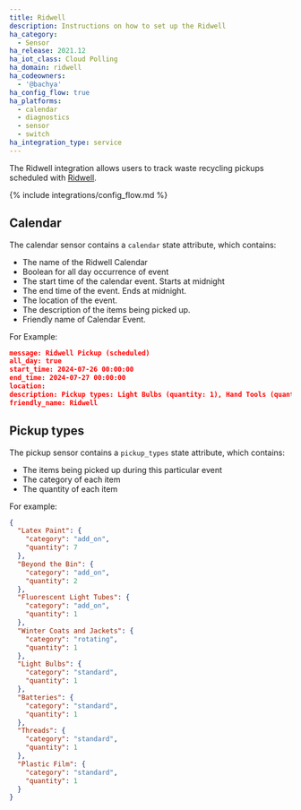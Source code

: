 ```yaml
---
title: Ridwell
description: Instructions on how to set up the Ridwell
ha_category:
  - Sensor
ha_release: 2021.12
ha_iot_class: Cloud Polling
ha_domain: ridwell
ha_codeowners:
  - '@bachya'
ha_config_flow: true
ha_platforms:
  - calendar
  - diagnostics
  - sensor
  - switch
ha_integration_type: service
---
```


The Ridwell integration allows users to track waste recycling pickups scheduled with [Ridwell](https://www.ridwell.com).

{% include integrations/config_flow.md %}

## Calendar

The calendar sensor contains a `calendar` state attribute, which contains:

- The name of the Ridwell Calendar
- Boolean for all day occurrence of event
- The start time of the calendar event. Starts at midnight
- The end time of the event. Ends at midnight.
- The location of the event.
- The description of the items being picked up.
- Friendly name of Calendar Event.

For Example:

```json
message: Ridwell Pickup (scheduled)
all_day: true
start_time: 2024-07-26 00:00:00
end_time: 2024-07-27 00:00:00
location: 
description: Pickup types: Light Bulbs (quantity: 1), Hand Tools (quantity: 1), Batteries (quantity: 1), Threads (quantity: 1), Plastic Film (quantity: 1)
friendly_name: Ridwell
```

## Pickup types

The pickup sensor contains a `pickup_types` state attribute, which contains:

- The items being picked up during this particular event
- The category of each item
- The quantity of each item

For example:

```json
{
  "Latex Paint": {
    "category": "add_on",
    "quantity": 7
  },
  "Beyond the Bin": {
    "category": "add_on",
    "quantity": 2
  },
  "Fluorescent Light Tubes": {
    "category": "add_on",
    "quantity": 1
  },
  "Winter Coats and Jackets": {
    "category": "rotating",
    "quantity": 1
  },
  "Light Bulbs": {
    "category": "standard",
    "quantity": 1
  },
  "Batteries": {
    "category": "standard",
    "quantity": 1
  },
  "Threads": {
    "category": "standard",
    "quantity": 1
  },
  "Plastic Film": {
    "category": "standard",
    "quantity": 1
  }
}
```
